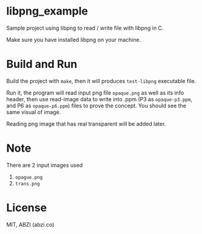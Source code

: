 # libpng_example

Sample project using libpng to read / write file with libpng in C.

Make sure you have installed libpng on your machine.

# Build and Run

Build the project with `make`, then it will produces `test-libpng` executable file.

Run it, the program will read input png file `opaque.png` as well as its info header, then use read-image data to write into .ppm (P3 as `opaque-p3.ppm`, and P6 as `opaque-p6.ppm`) files to prove the concept. You should see the same visual of image.

Reading png image that has real transparent will be added later.

# Note

There are 2 input images used

1. `opague.png`
2. `trans.png`

# License
MIT, ABZI (abzi.co)
